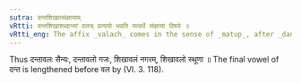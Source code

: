 ```yaml
---
sutra: दन्तशिखात्संज्ञायाम्
vRtti: दन्तशिखाशब्दाभ्यां वलच् प्रत्ययो भवति मत्वर्थे संज्ञायां विषये ॥
vRtti_eng: The affix _valach_ comes in the sense of _matup_, after _danta_ and _sikha_, when a Name is formed.
---
```

Thus दन्तावलः सैन्यः, दन्तावलो गजः, शिखावलं नगरम्, शिखावलो स्थूणा ॥ The final vowel of दन्त is lengthened before वल by (VI. 3. 118).
